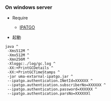### On windows server

 - Require
   - [IPATGO](https://ipat-docs.readthedocs.io/ja/latest/https://ipat-docs.readthedocs.io/ja/latest/)



  - 起動
```
java ^
 -Xms512M ^
 -Xmx512M ^
 -Xmn256M ^
 -Xloggc:./log/gc.log ^
 -XX:+PrintGCDetails ^
 -XX:+PrintGCTimeStamps ^
 -jar uma-extarnal-ipatgo.jar ^
 --ipatgo.authentication.INetId=XXXXXX ^
 --ipatgo.authentication.subscriberNo=XXXXXX ^
 --ipatgo.authentication.password=XXXXXX ^
 --ipatgo.authentication.parsNo=XXXXXXl
```

